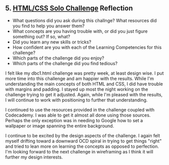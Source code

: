 ## 5. [HTML/CSS Solo Challenge](5_HTML_CSS_solo_challenge/readme.md) Reflection

* What questions did you ask during this challnge? What resources did you find to help you answer them?  
* What concepts are you having trouble with, or did you just figure something out? If so, what?  
* Did you learn any new skills or tricks?
* How confident are you with each of the Learning Competencies for this challenge? 
* Which parts of the challenge did you enjoy?
* Which parts of the challenge did you find tedious?

I felt like my dbc1.html challenge was pretty week, at least design wise. I put more time into this challenge and am happier with the results. While I'm understanding the main concepts of both HTML and CSS, I did have trouble with margins and padding. I stayed up most the night working on the challenge trying to get it adjusted. Again, while I'm pleased with the results, I will continue to work with positioning to further that understanding. 

I continued to use the resources provided in the challenge coupled with Codecademy. I was able to get it almost all done using those sources. Perhaps the only exception was in needing to Google how to set a wallpaper or image spanning the entire background. 

I continue to be excited by the design aspects of the challenge. I again felt myself drifting toward a downward OCD spiral in trying to get things "right" and tried to lean more on learning the concepts as opposed to perfection. I'm looking forward to the next challenge in wireframing as I think it will further my design interests.